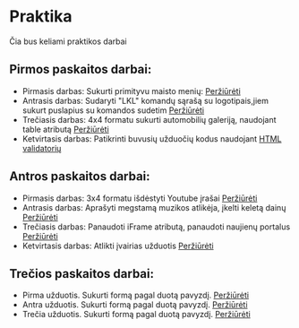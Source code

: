 # Praktika
Čia bus keliami praktikos darbai

## Pirmos paskaitos darbai:

-   Pirmasis darbas: Sukurti primityvu maisto menių: [Peržiūrėti](./Paskaita%201/Projektas_maistas)
-   Antrasis darbas: Sudaryti "LKL" komandų sąrašą su logotipais,jiem sukurt puslapius su komandos sudetim [Peržiūrėti](./Paskaita%201/krepsinis)
-   Trečiasis darbas: 4x4 formatu sukurti automobilių galeriją, naudojant table atributą  [Peržiūrėti](./Paskaita%201/Autogalerija)
-   Ketvirtasis darbas: Patikrinti buvusių užduočių kodus naudojant [HTML validatorių](https://validator.w3.org/#validate_by_input)

##  Antros paskaitos darbai:

-   Pirmasis darbas: 3x4 formatu išdėstyti Youtube įrašai [Peržiūrėti](./Paskaita%202/CSSGridGallery)
-   Antrasis darbas: Aprašyti megstamą muzikos atlikėja, įkelti keletą dainų  [Peržiūrėti](./Paskaita%202/Atlikejas)
-   Trečiasis darbas: Panaudoti iFrame atributą, panaudoti naujienų portalus [Peržiūrėti](./Paskaita%202/InfoPortalai)
-   Ketvirtasis darbas: Atlikti įvairias užduotis [Peržiūrėti](./Paskaita%202/Praktikuojames)

##   Trečios paskaitos darbai:

-   Pirma užduotis. Sukurti formą pagal duotą pavyzdį. [Peržiūrėti](./Paskaita%203/Forma1)
-   Antra užduotis. Sukurti formą pagal duotą pavyzdį. [Peržiūrėti](./Paskaita%203/Forma2)
-   Trečia užduotis. Sukurti formą pagal duotą pavyzdį. [Peržiūrėti](./Paskaita%203/Forma3)